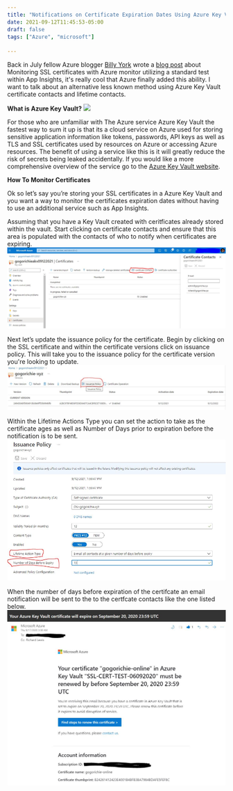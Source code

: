 ```yaml
---
title: "Notifications on Certificate Expiration Dates Using Azure Key Vault"
date: 2021-09-12T11:45:53-05:00
draft: false
tags: ["Azure", "microsoft"]

---
```



Back in July fellow Azure blogger [Billy York](https://twitter.com/SCAutomation) wrote a [blog post](https://www.cloudsma.com/2021/07/monitor-ssl-cert-Azure-monitor/) about Monitoring SSL certificates with Azure monitor utilizing a standard test within App Insights, it's really cool that Azure finally added this ability. I want to talk about an alternative less known method using Azure Key Vault certificate contacts and lifetime contacts.

**What is Azure Key Vault?**
![](https://azure.microsoft.com/svghandler/key-vault/?width=600&height=315)

For those who are unfamiliar with The Azure service Azure Key Vault the fastest way to sum it up is that its a cloud service on Azure used for storing sensitive application information like tokens, passwords, API keys as well as TLS and SSL certificates used by resources on Azure or accessing Azure resources. The benefit of using a service like this is it will greatly reduce the risk of secrets being leaked accidentally. If you would like a more comprehensive overview of the service go to the [Azure Key Vault website](https://docs.microsoft.com/en-us/Azure/key-vault/general/).

**How To Monitor Certificates**

Ok so let’s say you’re storing your SSL certificates in a Azure Key Vault and you want a way to monitor the certificates expiration dates without having to use an additional service such as App Insights.

Assuming that you have a Key Vault created with ceritficates already stored within the vault. Start clicking on certificate contacts and ensure that this area is populated with the contacts of who to notify when certificates are expiring.
![](keyvault.jpg)

Next let’s update the issuance policy for the certificate. Begin by clicking on the SSL certificate and within the certificate versions click on issuance policy. This will take you to the issuance policy for the certificate version you're looking to update.
![](issuance.jpg)

Within the Lifetime Actions Type you can set the action to take as the certificate ages as well as Number of Days prior to expiration before the notification is to be sent.
![](issuancepolicy.jpg)

When the number of days before expiration of the certifcate an email notification will be sent to the to the certfcate contacts like the one listed below.
![](sample-email.jpg)
